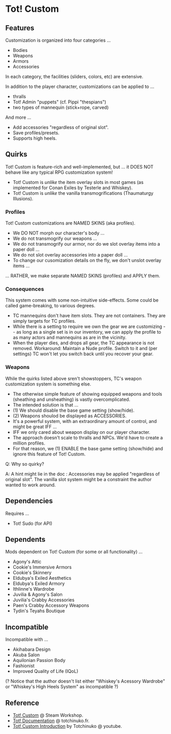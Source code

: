 # Tot! Custom

## Features

Customization is organized into four categories ...

- Bodies
- Weapons
- Armors
- Accessories

In each category, the facilities (sliders, colors, etc) are extensive.

In addition to the player character, customizations can be applied to ...

- thralls
- Tot! Admin "puppets" (cf. Pippi "thespians")
- two types of mannequin (stick+rope, carved)

And more ...

- Add accessories "regardless of original slot".
- Save profiles/presets.
- Supports high heels.

## Quirks

Tot! Custom is feature-rich and well-implemented, but ...
it DOES NOT behave like any typical RPG customization system!

- Tot! Custom is _unlike_ the item overlay slots in most games (as implemented for Conan Exiles by Testerle and Whiskey).
- Tot! Custom is _unlike_ the vanilla transmogrifications (Thaumaturgy Illusions).

### Profiles

Tot! Custom customizations are NAMED SKINS (aka profiles).

- We DO NOT morph our character's body ...
- We do not transmogrify our weapons ...
- We do not transmogrify our armor, nor do we slot overlay items into a paper doll ...
- We do not slot overlay accessories into a paper doll ...
- To change our cusomization details on the fly, we don't unslot overlay items ...

... RATHER, we make separate NAMED SKINS (profiles) and APPLY them.

### Consequences

This system comes with some non-intuitive side-effects. Some could be called game-breaking, to various degrees.

- TC mannequins don't have item slots. They are not containers. They are simply targets for TC profiles.
- While there is a setting to require we own the gear we are customizing -- as long as a single set is in our inventory,
we can apply the profile to as many actors and mannequins as are in the vicinity.
- When the player dies, and drops all gear, the TC appearance is not removed.
Workaround: Maintain a Nude profile. Switch to it and (per settings) TC won't let you switch back until you recover your gear.

### Weapons

While the quirks listed above sren't showstoppers, TC's weapon customization system is something else.

- The otherwise simple feature of showing equipped weapons and tools (sheathing and unsheathing) is vastly overcomplicated.
- The intended solution is that ...
- (1) We should disable the base game setting (show/hide).
- (2) Weapons shoulod be displayed as ACCESSORIES.
- It's a powerful system, with an extraordinary amount of control, and might be great IFF ...
- IFF we only cared about weapon display on our player character.
- The approach doesn't scale to thralls and NPCs. We'd have to create a million profiles.
- For that reason, we (1) ENABLE the base game setting (show/hide) and ignore this feature of Tot! Custom.

Q: Why so quirky?

A: A hint might lie in the doc : Accessories may be applied "regardless of original slot". The vanilla slot system might be a constraint the author wanted to work around.

## Dependencies

Requires ...

- Tot! Sudo (for API)

## Dependents

Mods dependent on Tot! Custom (for some or all functionality) ...

- Agony's Attic
- Cookie's Immersive Armors
- Cookie's Skinnery
- Eldubya's Exiled Aesthetics
- Eldubya's Exiled Armory
- Ithlinne's Wardrobe
- Juvilia & Agony's Salon
- Juvilia's Crabby Accessories
- Paen's Crabby Accessory Weapons
- Tydin's Teyahs Boutique

## Incompatible

Incompatible with ...

- Akihabara Design
- Akuba Salon
- Aquilonian Passion Body
- Fashionist
- Improved Quality of Life (IQoL)

(? Notice that the author doesn't list either "Whiskey's Acessory Wardrobe" or "Whiskey's High Heels System" as incompatible ?)

## Reference

- [Tot! Custom](https://steamcommunity.com/sharedfiles/filedetails/?id=2886779102) @ Steam Workshop.
- [Tot! Documentation](https://apiconan.totchinuko.fr/#/) @ totchinuko.fr.
- [Tot! Custom Introduction](https://www.youtube.com/watch?v=riVQcPQ-cNY) by Totchinuko @ youtube.
